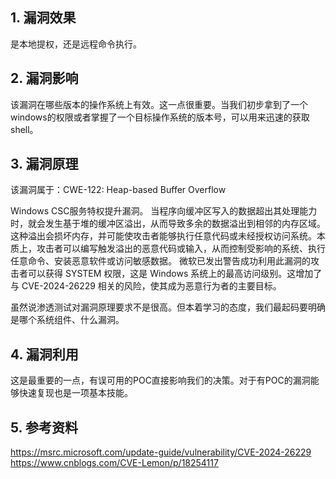 
## 1. 漏洞效果

是本地提权，还是远程命令执行。
## 2. 漏洞影响
该漏洞在哪些版本的操作系统上有效。这一点很重要。当我们初步拿到了一个windows的权限或者掌握了一个目标操作系统的版本号，可以用来迅速的获取shell。


## 3. 漏洞原理
该漏洞属于：CWE-122: Heap-based Buffer Overflow

Windows CSC服务特权提升漏洞。 当程序向缓冲区写入的数据超出其处理能力时，就会发生基于堆的缓冲区溢出，从而导致多余的数据溢出到相邻的内存区域。这种溢出会损坏内存，并可能使攻击者能够执行任意代码或未经授权访问系统。本质上，攻击者可以编写触发溢出的恶意代码或输入，从而控制受影响的系统、执行任意命令、安装恶意软件或访问敏感数据。 微软已发出警告成功利用此漏洞的攻击者可以获得 SYSTEM 权限，这是 Windows 系统上的最高访问级别。这增加了与 CVE-2024-26229 相关的风险，使其成为恶意行为者的主要目标。


虽然说渗透测试对漏洞原理要求不是很高。但本着学习的态度，我们最起码要明确是哪个系统组件、什么漏洞。
## 4. 漏洞利用

这是最重要的一点，有误可用的POC直接影响我们的决策。对于有POC的漏洞能够快速复现也是一项基本技能。

## 5. 参考资料
https://msrc.microsoft.com/update-guide/vulnerability/CVE-2024-26229
https://www.cnblogs.com/CVE-Lemon/p/18254117